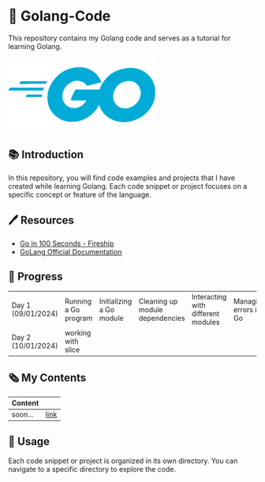 # 📂 Golang-Code
 This repository contains my Golang code and serves as a tutorial for learning Golang.

 ![go-lang-cover-image](./images/pngwing.com.png)

## 📚 Introduction
 In this repository, you will find code examples and projects that I have created while learning Golang. Each code snippet or project focuses on a specific concept or feature of the language.

## 🖊️ Resources
- [Go in 100 Seconds - Fireship](https://youtu.be/446E-r0rXHI)
- [GoLang Official Documentation](https://go.dev/doc/tutorial/getting-started)

## 📅 Progress
<table>
  <tr>
    <td>Day 1 (09/01/2024)</td>
    <td colspan="6">Running a Go program</td>
   <td>Initializing a Go module</td>
    <td>Cleaning up module dependencies</td>
    <td>Interacting with different modules</td>
    <td>Managing errors in Go</td>
    <td>Using the log package in Go</td>
  </tr>
  <tr>
    <td>Day 2 (10/01/2024)</td>
    <td>working with slice</td>
    
  </tr>
</table>

## 🗞️ My Contents


|           Content       |  |
| ------------------ | ------------------- |
| soon... | [link]() |



## 🔧 Usage
Each code snippet or project is organized in its own directory. You can navigate to a specific directory to explore the code.
